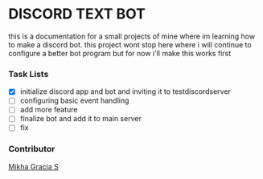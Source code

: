 # DISCORD TEXT BOT
this is a documentation for a small projects of mine where im learning how to make a discord bot.
this project wont stop here where i will continue to configure a better bot program but for now i'll make this works first

### Task Lists
- [x] initialize discord app and bot and inviting it to testdiscordserver
- [ ] configuring basic event handling
- [ ] add more feature
- [ ] finalize bot and add it to main server
- [ ] fix

### Contributor

[Mikha Gracia S](https://github.com/michaelgrace72)
[]()